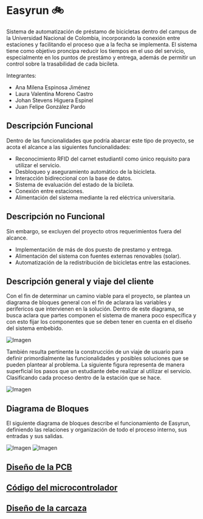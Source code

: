 # Easyrun :bike:

Sistema de automatización de préstamo de bicicletas dentro del campus de la Universidad Nacional de Colombia, incorporando la conexión entre estaciones y facilitando el proceso que a la fecha se implementa. El sistema tiene como objetivo proncipa reducir los tiempos en el uso del servicio, especialmente en los puntos de prestámo y entrega, además de permitir un control sobre la trasabilidad de cada bicileta.

Integrantes: 

* Ana Milena Espinosa Jiménez
* Laura Valentina Moreno Castro
* Johan Stevens Higuera Espinel
* Juan Felipe González Pardo

## Descripción Funcional ##

Dentro de las funcionalidades que podría abarcar este tipo de proyecto, se acota el alcance a las siguientes funcionalidades: 

* Reconocimiento RFID del carnet estudiantil como único requisito para utilizar el servicio. 
* Desbloqueo y aseguramiento automático de la bicicleta. 
* Interacción bidireccional con la base de datos.
* Sistema de evaluación del estado de la bicileta.
* Conexión entre estaciones.
* Alimentación del sistema mediante la red eléctrica universitaria.

## Descripción no Funcional ##

Sin embargo, se excluyen del proyecto otros requerimientos fuera del alcance.

* Implementación de más de dos puesto de prestamo y entrega.
* Alimentación del sistema con fuentes externas renovables (solar).
* Automatización de la redistribución de bicicletas entre las estaciones. 

## Descripción general y viaje del cliente ##

Con el fin de determinar un camino viable para el proyecto, se plantea un diagrama de bloques general con el fin de aclarara las variables y perifericos que intervienen en la solución. Dentro de este diagrama, se busca aclara que partes componen el sistema de manera poco específica y con esto fijar los componentes que se deben tener en cuenta en el diseño del sistema embebido.

![Imagen](https://github.com/felipeg86/Easyrun/blob/7021e59d89bb2bfd1115d05f9bedde976ee1c1a8/Images/Diagrama%20General.jpg)

También resulta pertinente la construcción de un viaje de usuario para definir primordialmente las funcionalidades y posibles soluciones que se pueden plantear al problema. La siguiente figura representa de manera superficial los pasos que un estudiante debe realizar al utilizar el servicio. Clasificando cada proceso dentro de la estación que se hace.

![Imagen](https://github.com/felipeg86/Easyrun/blob/main/Images/Embebidos%20-%20Frame%201.jpg) 

## Diagrama de Bloques ##

El siguiente diagrama de bloques describe el funcionamiento de Easyrun, definiendo las relaciones y organización de todo el proceso interno, sus entradas y sus salidas.

![Imagen](https://github.com/felipeg86/Easyrun/blob/ca067636eb22f11a325dc4f5554fbd1dd7c24521/Images/Diagrama%20de%20bloques_1.jpg) 
![Imagen](https://github.com/felipeg86/Easyrun/blob/ca067636eb22f11a325dc4f5554fbd1dd7c24521/Images/Diagrama%20de%20bloques_2.jpg) 

## [Diseño de la PCB](https://github.com/felipeg86/Easyrun/tree/main/Circuit%20Design)
## [Código del microcontrolador](https://github.com/felipeg86/Easyrun/tree/main/Micropython)
## [Diseño de la carcaza](https://github.com/felipeg86/Easyrun/tree/main/Case%20Design)

